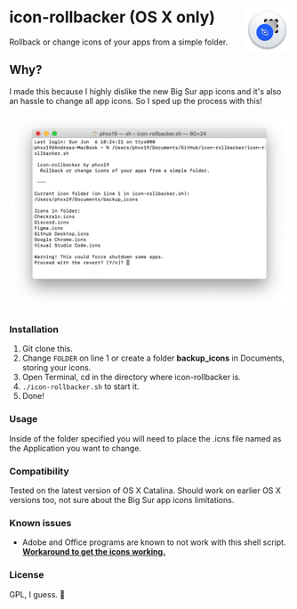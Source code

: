 # icon-rollbacker (OS X only) <img src ="https://raw.githubusercontent.com/Phoenixx19/icon-rollbacker/main/icon.png" width="80px" alt="logo" align ="right">

Rollback or change icons of your apps from a simple folder.

## Why? 
I made this because I highly dislike the new Big Sur app icons and it's also an hassle to change all app icons. So I sped up the process with this!

<img alt="Screenshot1" src="./Screenshot%202021-06-06%20at%2019.10.58.png" />

### Installation
1. Git clone this.
2. Change `FOLDER` on line 1 or create a folder **backup_icons** in Documents, storing your icons.
3. Open Terminal, cd in the directory where icon-rollbacker is.
4. `./icon-rollbacker.sh` to start it.
5. Done!

### Usage
Inside of the folder specified you will need to place the .icns file named as the Application you want to change.

### Compatibility
Tested on the latest version of OS X Catalina. Should work on earlier OS X versions too, not sure about the Big Sur app icons limitations.

### Known issues
- Adobe and Office programs are known to not work with this shell script. <br>[__Workaround to get the icons working.__](./WORKAROUND.md)

### License
GPL, I guess. 🤷
